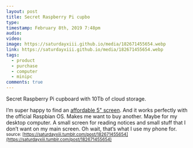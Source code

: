```yaml
---
layout: post
title: Secret Raspberry Pi cupbo
type: 
timestamp: February 8th, 2019 7:48pm
audio: 
video: 
image: https://saturdayxiii.github.io/media/182671455654.webp
link: https://saturdayxiii.github.io/media/182671455654.webp
tags:
  - product
  - purchase
  - computer
  - minipc
comments: true
---
```

Secret Raspberry Pi cupboard with 10Tb of cloud storage.

I’m super happy to find an [affordable 5&quot; screen](https://www.aliexpress.com/item/Raspberry-pi-3-2-3-5-5-7-10-1-inch-touch-HDMI-LCD-display-module/32864661234.html).  And it works perfectly with the official Raspbian OS.  Makes me want to buy another.  Maybe for my desktop computer.  A small screen for reading notices and small stuff that I don’t want on my main screen.  Oh wait, that’s what I use my phone for.
<small>source: [https://saturdayxiii.tumblr.com/post/182671455654](https://saturdayxiii.tumblr.com/post/182671455654)</small>